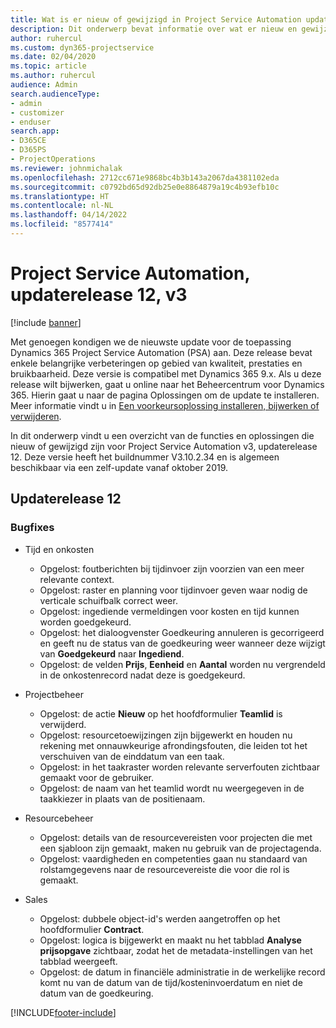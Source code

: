 ```yaml
---
title: Wat is er nieuw of gewijzigd in Project Service Automation updaterelease 12, v3
description: Dit onderwerp bevat informatie over wat er nieuw en gewijzigd is in Project Service Automation updaterelease 12, v3.
author: ruhercul
ms.custom: dyn365-projectservice
ms.date: 02/04/2020
ms.topic: article
ms.author: ruhercul
audience: Admin
search.audienceType:
- admin
- customizer
- enduser
search.app:
- D365CE
- D365PS
- ProjectOperations
ms.reviewer: johnmichalak
ms.openlocfilehash: 2712cc671e9868bc4b3b143a2067da4381102eda
ms.sourcegitcommit: c0792bd65d92db25e0e8864879a19c4b93efb10c
ms.translationtype: HT
ms.contentlocale: nl-NL
ms.lasthandoff: 04/14/2022
ms.locfileid: "8577414"
---
```

# <a name="project-service-automation-update-release-12-v3"></a>Project Service Automation, updaterelease 12, v3

[!include [banner](../includes/psa-now-project-operations.md)]

Met genoegen kondigen we de nieuwste update voor de toepassing Dynamics 365 Project Service Automation (PSA) aan. Deze release bevat enkele belangrijke verbeteringen op gebied van kwaliteit, prestaties en bruikbaarheid. Deze versie is compatibel met Dynamics 365 9.x. Als u deze release wilt bijwerken, gaat u online naar het Beheercentrum voor Dynamics 365. Hierin gaat u naar de pagina Oplossingen om de update te installeren. Meer informatie vindt u in [Een voorkeursoplossing installeren, bijwerken of verwijderen](/power-platform/admin/install-remove-preferred-solution).

In dit onderwerp vindt u een overzicht van de functies en oplossingen die nieuw of gewijzigd zijn voor Project Service Automation v3, updaterelease 12. Deze versie heeft het buildnummer V3.10.2.34 en is algemeen beschikbaar via een zelf-update vanaf oktober 2019.

## <a name="update-release-12"></a>Updaterelease 12

### <a name="bug-fixes"></a>Bugfixes

- Tijd en onkosten

    - Opgelost: foutberichten bij tijdinvoer zijn voorzien van een meer relevante context.
    - Opgelost: raster en planning voor tijdinvoer geven waar nodig de verticale schuifbalk correct weer.
    - Opgelost: ingediende vermeldingen voor kosten en tijd kunnen worden goedgekeurd.
    - Opgelost: het dialoogvenster Goedkeuring annuleren is gecorrigeerd en geeft nu de status van de goedkeuring weer wanneer deze wijzigt van **Goedgekeurd** naar **Ingediend**.
    - Opgelost: de velden **Prijs**, **Eenheid** en **Aantal** worden nu vergrendeld in de onkostenrecord nadat deze is goedgekeurd.

- Projectbeheer

    - Opgelost: de actie **Nieuw** op het hoofdformulier **Teamlid** is verwijderd.
    - Opgelost: resourcetoewijzingen zijn bijgewerkt en houden nu rekening met onnauwkeurige afrondingsfouten, die leiden tot het verschuiven van de einddatum van een taak.
    - Opgelost: in het taakraster worden relevante serverfouten zichtbaar gemaakt voor de gebruiker.
    - Opgelost: de naam van het teamlid wordt nu weergegeven in de taakkiezer in plaats van de positienaam.

- Resourcebeheer

    - Opgelost: details van de resourcevereisten voor projecten die met een sjabloon zijn gemaakt, maken nu gebruik van de projectagenda.
    - Opgelost: vaardigheden en competenties gaan nu standaard van rolstamgegevens naar de resourcevereiste die voor die rol is gemaakt.

- Sales

    - Opgelost: dubbele object-id's werden aangetroffen op het hoofdformulier **Contract**.
    - Opgelost: logica is bijgewerkt en maakt nu het tabblad **Analyse prijsopgave** zichtbaar, zodat het de metadata-instellingen van het tabblad weergeeft.
    - Opgelost: de datum in financiële administratie in de werkelijke record komt nu van de datum van de tijd/kosteninvoerdatum en niet de datum van de goedkeuring.


[!INCLUDE[footer-include](../includes/footer-banner.md)]
